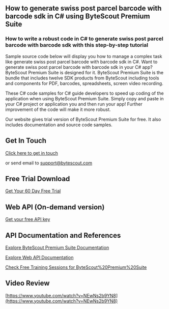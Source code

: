 ## How to generate swiss post parcel barcode with barcode sdk in C# using ByteScout Premium Suite

### How to write a robust code in C# to generate swiss post parcel barcode with barcode sdk with this step-by-step tutorial

Sample source code below will display you how to manage a complex task like generate swiss post parcel barcode with barcode sdk in C#. Want to generate swiss post parcel barcode with barcode sdk in your C# app? ByteScout Premium Suite is designed for it. ByteScout Premium Suite is the bundle that includes twelve SDK products from ByteScout including tools and components for PDF, barcodes, spreadsheets, screen video recording.

 These C# code samples for C# guide developers to speed up coding of the application when using ByteScout Premium Suite.  Simply copy and paste in your C# project or application you and then run your app! Further improvement of the code will make it more robust.

Our website gives trial version of ByteScout Premium Suite for free. It also includes documentation and source code samples.

## Get In Touch

[Click here to get in touch](https://bytescout.zendesk.com/hc/en-us/requests/new?subject=ByteScout%20Premium%20Suite%20Question)

or send email to [support@bytescout.com](mailto:support@bytescout.com?subject=ByteScout%20Premium%20Suite%20Question) 

## Free Trial Download

[Get Your 60 Day Free Trial](https://bytescout.com/download/web-installer?utm_source=github-readme)

## Web API (On-demand version)

[Get your free API key](https://pdf.co/documentation/api?utm_source=github-readme)

## API Documentation and References

[Explore ByteScout Premium Suite Documentation](https://bytescout.com/documentation/index.html?utm_source=github-readme)

[Explore Web API Documentation](https://pdf.co/documentation/api?utm_source=github-readme)

[Check Free Training Sessions for ByteScout%20Premium%20Suite](https://academy.bytescout.com/)

## Video Review

[https://www.youtube.com/watch?v=NEwNs2b9YN8](https://www.youtube.com/watch?v=NEwNs2b9YN8)
